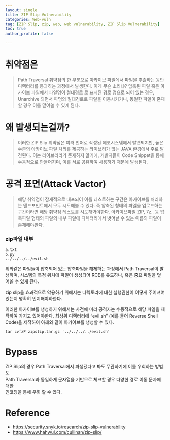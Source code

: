 ```yaml
---
layout: single
title: ZIP Slip Vulnerability
categories: Web-vuln
tag: [ZIP Slip, zip, web, web vulnerability, ZIP Slip Vulnerability]
toc: true
author_profile: false

---
```


# 취약점은 
> Path Traversal 취약점의 한 부분으로 아카이브 파일에서 파일을 추출하는 동안 디렉터리를 통과하는 과정에서 발생한다.  이게 무슨 소리냐? 압축된 파일 혹은 아카이브 파일에서 파일명이 절대경로 로 표시된 경로 명으로 되어 있는 경우, Unarchive 되면서 파명의 절대경로로 파일을 이동시키거나, 동일한 파일이 존재할 경우 이를 덮어쓸 수 있게 된다.

# 왜 발생되는걸까?
> 이러한 ZIP Slip 취약점은 여러 언어로 작성된 에코시스템에서 발견되지만, 높은 수준의 아카이브 파일 처리를 제공하는 라이브리가 없는 JAVA 환경에서 주로 발견된다. 이는 라이브러리가 존재하지 않기에, 개발자들이 Code Snippet을 통해 수동적으로 만들어지며, 이를 서로 공유하여 사용하기 때문에 발생된다.

# 공격 표면(Attack Vactor)
> 해당 취약점이 잠재적으로 내포되어 이를 테스트하는 구간은 아카이브를 처리하는 앤드포인트에서 모두 시도해볼 수 있다. 즉 압축된 형태의 파일을 업로드하는 구간이라면 해당 취약점 테스트를 시도해봐야한다.
아카이브파일 ZIP, 7z.. 등 압축파일 형태의 파일의 내부 파일에 디렉터리에서 벗어날 수 있는 이름의 파일이 존재해야한다.

### zip파일 내부

```shell
a.txt
b.py
../../../../evil.sh
```

위와같은 파일들이 압축되어 있는 압축파일을 해제하는 과정에서 Path Traversal이 발생하며, 시스템의 특정 위치에 파일이 생성되어 RCE를 유도하나, 혹은 중요 파일을 덮어쓸 수 있게 된다.

 <div class="notice">
  zip slip을 효과적으로 악용하기 위해서는 디렉토리에 대한 실행권한이 어떻게 주어져여 있는지 명확히 인지해야하한다.
</div>

이러한 아카이브를 생성하기 위해서는 사전에 미리 공격자는 수동적으로 해당 파일을 제작하여 가지고 있어야한다. 최상위 디렉터리에 “evil.sh” (예를 들어 Reverse Shell Code)을 제작하여 아래와 같이 아카이브를 생성할 수 있다.

```shell
tar cvfzP zipslip.tar.gz '../../../../evil.sh'
```

# Bypass 

ZIP Slip의 경우 Path Traversal에서 파생됐다고 봐도 무관하기에 이를 우회하는 방법도
<br>
Path Traversal과 동일하게 문자열을 기반으로 체크할 경우 다양한 경로 이동 문자에 대한
<br>
인코딩을 통해 우회 할 수 있다.

# Reference
- https://security.snyk.io/research/zip-slip-vulnerability
- https://www.hahwul.com/cullinan/zip-slip/